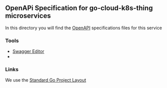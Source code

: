 ## OpenAPi Specification for go-cloud-k8s-thing microservices

In this directory you will find the [OpenAPI](https://github.com/OAI/OpenAPI-Specification/blob/main/versions/3.0.0.md)
specifications files for this service

### Tools

+ [Swagger Editor](https://swagger.io/tools/swagger-editor/)
+ 


### Links

We use the [Standard Go Project Layout](https://github.com/golang-standards/project-layout)
